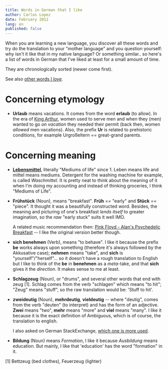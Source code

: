 ```yaml
---
title: Words in German that I like
author: Carlos Lopez
date: February 2012
lang: en
published: false
---
```


When you are learning a new language, you discover all these words and try do the translation to your "mother language" and you question yourself: why isn't it like that in my native language? Or something similar.. so here's a list of words in German that I've liked at least for a small amount of time.

They are chronologically sorted (newer come first).

See also [other words I _love_](http://www.wordnik.com/users/kmels/favorites).

# Concerning etymology

* **Urlaub** means vacations. It comes from the word **erlaub** (to allow). In the era of [King Arthur](http://en.wikipedia.org/wiki/King_Arthur), women used to serve men and when they (men) wanted to go _on vacation_ they needed their permit (back then, women _allowed_ men vacations). Also, the prefix **Ur** is related to prehistoric conditions, for example Urgroßeltern == great-grand parents. 

# Concerning meaning

* **[Lebensmittel](http://www.dict.cc/?s=Lebensmittel)**, literally "Mediums of life" since 1. Leben means life and mittel means mediums. Detergent for the washing machine for example, is called *Waschmittel*. It is pretty neat to think about the meaning of it when I'm doing my accounting and instead of thinking groceries, I think "Mediums of Life".

* **Frühstück** (Noun), means "breakfast". **Früh** == "early" and **Stück** == "piece". It thought it was a beautifully constructed word. Besides, the meaning and picturing of one's breakfast _lends itself_ to greater imagination, so the _raw_ "early stuck" suits it well IMO.

    A related music recommendation then: [Pink Floyd - Alan's Psychedelic Breakfast](http://www.youtube.com/watch?v=oPxJw5YfFqk) -- I like the original version better though.

* **sich benehmen** (Verb), means "to behave". I like it because the prefix **be** works always upon something (therefore it's always followed by the Akkusative case); **nehmen** means "take", and **sich** is "yourself"/"herself"... so it doesn't have a rough translation to English but I like to think of the **be** in **benehmen** as a _meta_-take, and that **sich** gives it the _direction_. It makes sense to me at least.

* **Schlagzeug** (Noun), or "drums", and several other words that end with zeug [1]. Schlag comes from the verb "schlagen" which means "to hit"; "Zeug" means "stuff", so the raw translation would be: 'Stuff to hit'. 

* **zweideutig** (Noun), **mehrdeutig**, **vieldeutig** -- where "deutig", comes from the verb "deuten" (to interpret) and has the form of an adjective. **Zwei** means "two", **mehr** means "more" and **viel** means "many". I like it because it is the exact definition of Ambiguous, which is of course, the translation to english.

    I also asked on German StackExchange, [which one is more used](http://german.stackexchange.com/questions/4121/which-of-these-is-more-common-to-say-zweideutig-mehrdeutig-vieldeutig).

* **Bildung** (Noun) means _Formation_, I like it because *Ausbildung* means education. But mainly, I like that 'education' has the word "formation" in it.

[1] Bettzeug (bed clothes), Feuerzeug (lighter)